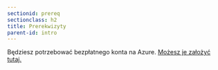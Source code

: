 ```yaml
---
sectionid: prereq
sectionclass: h2
title: Prerekwizyty
parent-id: intro
---
```


Będziesz potrzebować bezpłatnego konta na Azure. [Możesz je założyć tutaj.](https://azure.microsoft.com/pl-pl/free/)
